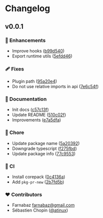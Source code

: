 # Changelog


## v0.0.1


### 🚀 Enhancements

- Improve hooks ([b99d540](https://github.com/nuxtlabs/nuxt-llms/commit/b99d540))
- Export runtime utils ([5efdd46](https://github.com/nuxtlabs/nuxt-llms/commit/5efdd46))

### 🩹 Fixes

- Plugin path ([95a20e4](https://github.com/nuxtlabs/nuxt-llms/commit/95a20e4))
- Do not use relative imports in api ([7e6c54f](https://github.com/nuxtlabs/nuxt-llms/commit/7e6c54f))

### 📖 Documentation

- Init docs ([c57c13f](https://github.com/nuxtlabs/nuxt-llms/commit/c57c13f))
- Update README ([510c02f](https://github.com/nuxtlabs/nuxt-llms/commit/510c02f))
- Improvements ([e7a5dfa](https://github.com/nuxtlabs/nuxt-llms/commit/e7a5dfa))

### 🏡 Chore

- Update package name ([5a20392](https://github.com/nuxtlabs/nuxt-llms/commit/5a20392))
- Downgrade typescript ([f275fbd](https://github.com/nuxtlabs/nuxt-llms/commit/f275fbd))
- Update package info ([77c9553](https://github.com/nuxtlabs/nuxt-llms/commit/77c9553))

### 🤖 CI

- Install corepack ([0c4136a](https://github.com/nuxtlabs/nuxt-llms/commit/0c4136a))
- Add `pkg-pr-new` ([2b7fd5b](https://github.com/nuxtlabs/nuxt-llms/commit/2b7fd5b))

### ❤️ Contributors

- Farnabaz <farnabaz@gmail.com>
- Sébastien Chopin ([@atinux](http://github.com/atinux))

